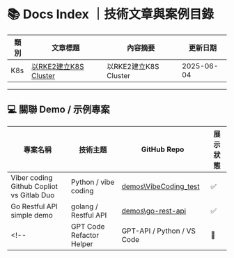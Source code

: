 # 📚 Docs Index ｜技術文章與案例目錄

<!--
> 此資料夾專門收錄經過整理與發表的正式技術文章（Markdown）。  
> 草稿／雜記請留在 HackMD 或 `/notes` 目錄。
-->


| 類別 | 文章標題 | 內容摘要 | 更新日期 |
|------|----------|----------|----------|
| K8s | [以RKE2建立K8S Cluster](build_cluster_by_rke2.md)|以RKE2建立K8S Cluster|2025-06-04|

---

## 💻 關聯 Demo / 示例專案

| 專案名稱 | 技術主題 | GitHub Repo | 展示狀態 |
|----------|------------|--------------|--------------|
| Viber coding Github Copliot vs Gitlab Duo | Python / vibe coding | [demos\VibeCoding_test](demos\VibeCoding_test) | ✅ |
| Go Restful API simple demo | golang / Restful API  | [demos\go-rest-api](demos\go-rest-api) | ✅ |
<!-- | GPT Code Refactor Helper | GPT-API / Python / VS Code | 🔗 | 構思中 |-->